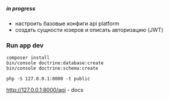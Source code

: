 ##### in progress

* настроить базовые конфиги api platform
* создать сущности юзеров и описать авторизацию (JWT)

### Run app dev

    composer install
    bin/console doctrine:database:create
    bin/console doctrine:schema:create
    
    php -S 127.0.0.1:8000 -t public
   
   http://127.0.0.1:8000/api - docs
    